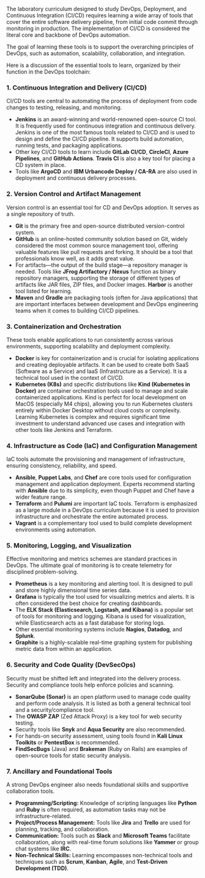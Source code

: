 The laboratory curriculum designed to study DevOps, Deployment, and Continuous Integration (CI/CD) requires learning a wide array of tools that cover the entire software delivery pipeline, from initial code commit through monitoring in production. The implementation of CI/CD is considered the literal core and backbone of DevOps automation.

The goal of learning these tools is to support the overarching principles of DevOps, such as automation, scalability, collaboration, and integration.

Here is a discussion of the essential tools to learn, organized by their function in the DevOps toolchain:

### 1. Continuous Integration and Delivery (CI/CD)

CI/CD tools are central to automating the process of deployment from code changes to testing, releasing, and monitoring.

*   **Jenkins** is an award-winning and world-renowned open-source CI tool. It is frequently used for continuous integration and continuous delivery. Jenkins is one of the most famous tools related to CI/CD and is used to design and define the CI/CD pipeline. It supports build automation, running tests, and packaging applications.
*   Other key CI/CD tools to learn include **GitLab CI/CD**, **CircleCI**, **Azure Pipelines**, and **GitHub Actions**. **Travis CI** is also a key tool for placing a CD system in place.
*   Tools like **ArgoCD** and **IBM Urbancode Deploy / CA-RA** are also used in deployment and continuous delivery processes.

### 2. Version Control and Artifact Management

Version control is an essential tool for CD and DevOps adoption. It serves as a single repository of truth.

*   **Git** is the primary free and open-source distributed version-control system.
*   **GitHub** is an online-hosted community solution based on Git, widely considered the most common source management tool, offering valuable features like pull requests and forking. It should be a tool that professionals know well, as it adds great value.
*   For artifacts—the output of the build stage—a repository manager is needed. Tools like **JFrog Artifactory / Nexus** function as binary repository managers, supporting the storage of different types of artifacts like JAR files, ZIP files, and Docker images. **Harbor** is another tool listed for learning.
*   **Maven** and **Gradle** are packaging tools (often for Java applications) that are important interfaces between development and DevOps engineering teams when it comes to building CI/CD pipelines.

### 3. Containerization and Orchestration

These tools enable applications to run consistently across various environments, supporting scalability and deployment complexity.

*   **Docker** is key for containerization and is crucial for isolating applications and creating deployable artifacts. It can be used to create both SaaS (Software as a Service) and IaaS (Infrastructure as a Service). It is a technical tool used in the context of CI/CD.
*   **Kubernetes (K8s)** and specific distributions like **Kind (Kubernetes in Docker)** are container orchestration tools used to manage and scale containerized applications. Kind is perfect for local development on MacOS (especially M4 chips), allowing you to run Kubernetes clusters entirely within Docker Desktop without cloud costs or complexity. Learning Kubernetes is complex and requires significant time investment to understand advanced use cases and integration with other tools like Jenkins and Terraform.

### 4. Infrastructure as Code (IaC) and Configuration Management

IaC tools automate the provisioning and management of infrastructure, ensuring consistency, reliability, and speed.

*   **Ansible**, **Puppet Labs**, and **Chef** are core tools used for configuration management and application deployment. Experts recommend starting with **Ansible** due to its simplicity, even though Puppet and Chef have a wider feature range.
*   **Terraform** and **Pulumi** are important IaC tools. Terraform is emphasized as a large module in a DevOps curriculum because it is used to provision infrastructure and orchestrate the entire automated process.
*   **Vagrant** is a complementary tool used to build complete development environments using automation.

### 5. Monitoring, Logging, and Visualization

Effective monitoring and metrics schemes are standard practices in DevOps. The ultimate goal of monitoring is to create telemetry for disciplined problem-solving.

*   **Prometheus** is a key monitoring and alerting tool. It is designed to pull and store highly dimensional time series data.
*   **Grafana** is typically the tool used for visualizing metrics and alerts. It is often considered the best choice for creating dashboards.
*   The **ELK Stack (Elasticsearch, Logstash, and Kibana)** is a popular set of tools for monitoring and logging. Kibana is used for visualization, while Elasticsearch acts as a fast database for storing logs.
*   Other essential monitoring systems include **Nagios**, **Datadog**, and **Splunk**.
*   **Graphite** is a highly-scalable real-time graphing system for publishing metric data from within an application.

### 6. Security and Code Quality (DevSecOps)

Security must be shifted left and integrated into the delivery process. Security and compliance tools help enforce policies and scanning.

*   **SonarQube (Sonar)** is an open platform used to manage code quality and perform code analysis. It is listed as both a general technical tool and a security/compliance tool.
*   The **OWASP ZAP** (Zed Attack Proxy) is a key tool for web security testing.
*   Security tools like **Snyk** and **Aqua Security** are also recommended.
*   For hands-on security assessment, using tools found in **Kali Linux Toolkits** or **PentestBox** is recommended.
*   **FindSecBugs** (Java) and **Brakeman** (Ruby on Rails) are examples of open-source tools for static security analysis.

### 7. Ancillary and Foundational Tools

A strong DevOps engineer also needs foundational skills and supportive collaboration tools.

*   **Programming/Scripting:** Knowledge of scripting languages like **Python** and **Ruby** is often required, as automation tasks may not be infrastructure-related.
*   **Project/Process Management:** Tools like **Jira** and **Trello** are used for planning, tracking, and collaboration.
*   **Communication:** Tools such as **Slack** and **Microsoft Teams** facilitate collaboration, along with real-time forum solutions like **Yammer** or group chat systems like **IRC**.
*   **Non-Technical Skills:** Learning encompasses non-technical tools and techniques such as **Scrum**, **Kanban**, **Agile**, and **Test-Driven Development (TDD)**.